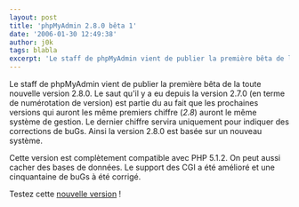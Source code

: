 ```yaml
---
layout: post
title: 'phpMyAdmin 2.8.0 bêta 1'
date: '2006-01-30 12:49:38'
author: j0k
tags: blabla
excerpt: 'Le staff de phpMyAdmin vient de publier la première bêta de la toute nouvelle version 2.8.0.   Le saut qu''il y a eu depuis la version 2.7.0 (en terme de numérotation de version) est partie du au fait que les prochaines versions qui auront les même premiers chiffre (*2.8*) auront le même système de gestion. Le dernier chiffre servira uniquement pour indiquer des      ...'
---
```


Le staff de phpMyAdmin vient de publier la première bêta de la toute nouvelle version 2.8.0.   Le saut qu'il y a eu depuis la version 2.7.0 (en terme de numérotation de version) est partie du au fait que les prochaines versions qui auront les même premiers chiffre (*2.8*) auront le même système de gestion. Le dernier chiffre servira uniquement pour indiquer des corrections de buGs.   Ainsi la version 2.8.0 est basée sur un nouveau système.

Cette version est complètement compatible avec PHP 5.1.2. On peut aussi cacher des bases de données. Le support des CGI a été amélioré et une cinquantaine de buGs à été corrigé.

Testez cette [nouvelle version](http://www.phpmyadmin.net/home_page/downloads.php#2.8.0-beta1) !
